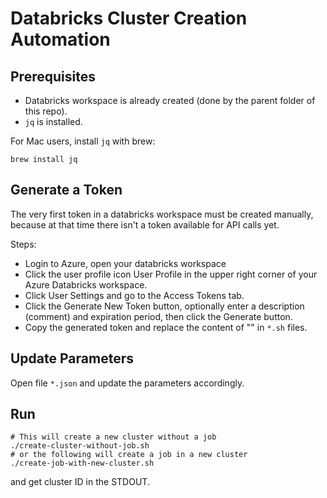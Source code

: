 # Databricks Cluster Creation Automation

## Prerequisites

- Databricks workspace is already created (done by the parent folder of this repo).
- `jq` is installed.

For Mac users, install `jq` with brew:

```
brew install jq
```

## Generate a Token

The very first token in a databricks workspace must be created manually, because at that time there isn't a token available for API calls yet.

Steps:

- Login to Azure, open your databricks workspace
- Click the user profile icon User Profile in the upper right corner of your Azure Databricks workspace.
- Click User Settings and go to the Access Tokens tab.
- Click the Generate New Token button, optionally enter a description (comment) and expiration period, then click the Generate button.
- Copy the generated token and replace the content of "<replace-with-your-token>" in `*.sh` files.

## Update Parameters

Open file `*.json` and update the parameters accordingly.

## Run

```
# This will create a new cluster without a job
./create-cluster-without-job.sh
# or the following will create a job in a new cluster
./create-job-with-new-cluster.sh
```

and get cluster ID in the STDOUT.

